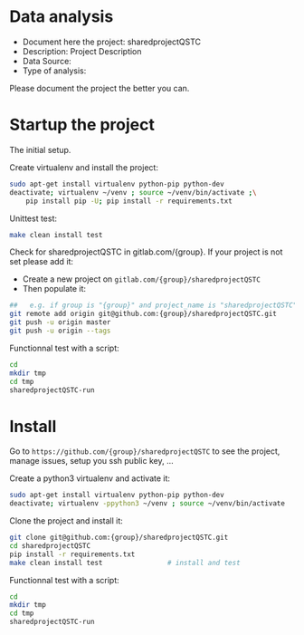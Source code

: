 # Data analysis
- Document here the project: sharedprojectQSTC
- Description: Project Description
- Data Source:
- Type of analysis:

Please document the project the better you can.

# Startup the project

The initial setup.

Create virtualenv and install the project:
```bash
sudo apt-get install virtualenv python-pip python-dev
deactivate; virtualenv ~/venv ; source ~/venv/bin/activate ;\
    pip install pip -U; pip install -r requirements.txt
```

Unittest test:
```bash
make clean install test
```

Check for sharedprojectQSTC in gitlab.com/{group}.
If your project is not set please add it:

- Create a new project on `gitlab.com/{group}/sharedprojectQSTC`
- Then populate it:

```bash
##   e.g. if group is "{group}" and project_name is "sharedprojectQSTC"
git remote add origin git@github.com:{group}/sharedprojectQSTC.git
git push -u origin master
git push -u origin --tags
```

Functionnal test with a script:

```bash
cd
mkdir tmp
cd tmp
sharedprojectQSTC-run
```

# Install

Go to `https://github.com/{group}/sharedprojectQSTC` to see the project, manage issues,
setup you ssh public key, ...

Create a python3 virtualenv and activate it:

```bash
sudo apt-get install virtualenv python-pip python-dev
deactivate; virtualenv -ppython3 ~/venv ; source ~/venv/bin/activate
```

Clone the project and install it:

```bash
git clone git@github.com:{group}/sharedprojectQSTC.git
cd sharedprojectQSTC
pip install -r requirements.txt
make clean install test                # install and test
```
Functionnal test with a script:

```bash
cd
mkdir tmp
cd tmp
sharedprojectQSTC-run
```
